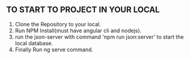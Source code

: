 
## TO START TO PROJECT IN YOUR LOCAL
1. Clone the Repository to your local.
2. Run NPM Install(must have angular cli and nodejs).
3. run the json-server with command 'npm run json:server' to start the local database.
4. Finally Run ng serve command.